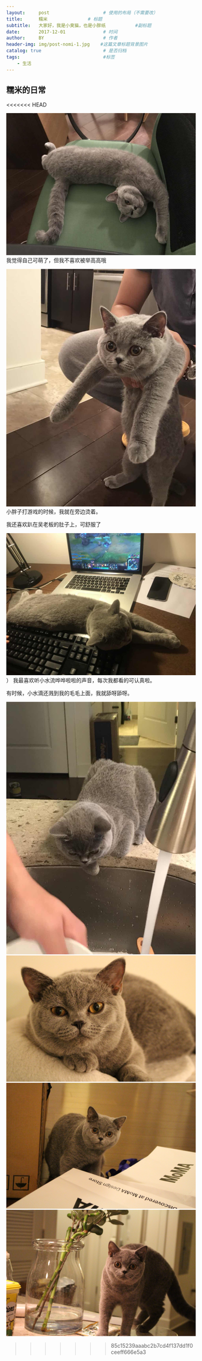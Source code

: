 ```yaml
---
layout:     post                    # 使用的布局（不需要改）
title:      糯米               # 标题 
subtitle:   大家好，我是小臭猫，也是小胖纸           #副标题
date:       2017-12-01              # 时间
author:     BY                      # 作者
header-img: img/post-nomi-1.jpg    #这篇文章标题背景图片
catalog: true                       # 是否归档
tags:                               #标签
    - 生活
---
```


## 糯米的日常
>

<<<<<<< HEAD

![](/img/post-nomi-4.jpg)
我觉得自己可萌了，但我不喜欢被举高高哦

![](/img/post-nomi-5.jpg)
小胖子打游戏的时候，我就在旁边烫着。

我还喜欢趴在吴老板的肚子上，可舒服了

![](/img/post-nomi-6.jpg)）
我最喜欢听小水流哗哗啦啦的声音，每次我都看的可认真啦。

有时候，小水滴还溅到我的毛毛上面，我就舔呀舔呀。

![](/img/post-nomi-7.jpg)
![](/img/post-nomi-1.jpg)
![](/img/post-nomi-2.jpg)
![](/img/post-nomi-3.jpg)
>>>>>>> 85c15239aaabc2b7cd4f137dd1f0ceeff666e5a3
